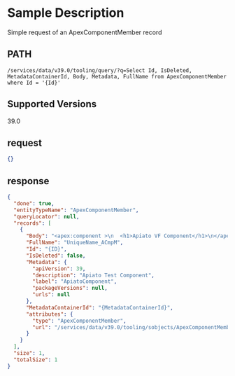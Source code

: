 # Sample Description
Simple request of an ApexComponentMember record

## PATH
```
/services/data/v39.0/tooling/query/?q=Select Id, IsDeleted, MetadataContainerId, Body, Metadata, FullName from ApexComponentMember where Id = '{Id}'
```
## Supported Versions
39.0

## request
 ```json
 {}
```

## response
```json
{
  "done": true,
  "entityTypeName": "ApexComponentMember",
  "queryLocator": null,
  "records": [
    {
      "Body": "<apex:component >\n  <h1>Apiato VF Component</h1>\n</apex:component>",
      "FullName": "UniqueName_ACmpM",
      "Id": "{ID}",
      "IsDeleted": false,
      "Metadata": {
        "apiVersion": 39,
        "description": "Apiato Test Component",
        "label": "ApiatoComponent",
        "packageVersions": null,
        "urls": null
      },
      "MetadataContainerId": "{MetadataContainerId}",
      "attributes": {
        "type": "ApexComponentMember",
        "url": "/services/data/v39.0/tooling/sobjects/ApexComponentMember/{ID}"
      }
    }
  ],
  "size": 1,
  "totalSize": 1
}
```
